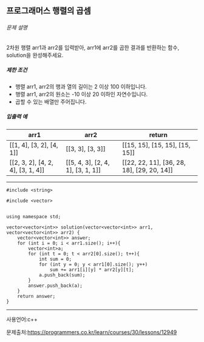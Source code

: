 ## 프로그래머스 행렬의 곱셈

###### 문제 설명

2차원 행렬 arr1과 arr2를 입력받아, arr1에 arr2를 곱한 결과를 반환하는 함수, solution을 완성해주세요.

##### 제한 조건

- 행렬 arr1, arr2의 행과 열의 길이는 2 이상 100 이하입니다.
- 행렬 arr1, arr2의 원소는 -10 이상 20 이하인 자연수입니다.
- 곱할 수 있는 배열만 주어집니다.

##### 입출력 예

| arr1                              | arr2                              | return                                     |
| --------------------------------- | --------------------------------- | ------------------------------------------ |
| [[1, 4], [3, 2], [4, 1]]          | [[3, 3], [3, 3]]                  | [[15, 15], [15, 15], [15, 15]]             |
| [[2, 3, 2], [4, 2, 4], [3, 1, 4]] | [[5, 4, 3], [2, 4, 1], [3, 1, 1]] | [[22, 22, 11], [36, 28, 18], [29, 20, 14]] |

___

```
#include <string>

#include <vector>


using namespace std;

vector<vector<int>> solution(vector<vector<int>> arr1, vector<vector<int>> arr2) {
    vector<vector<int>> answer;
    for (int i = 0; i < arr1.size(); i++){
        vector<int>a;
        for (int t = 0; t < arr2[0].size(); t++){
            int sum = 0;
            for (int y = 0; y < arr1[0].size(); y++)
                sum += arr1[i][y] * arr2[y][t];
            a.push_back(sum);
        }
        answer.push_back(a);
    }
    return answer;
}
```

___

사용언어:c++

문제출처:https://programmers.co.kr/learn/courses/30/lessons/12949